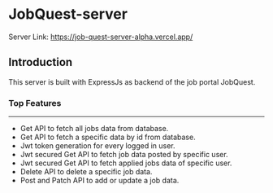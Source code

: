 # JobQuest-server

Server Link: https://job-quest-server-alpha.vercel.app/

## Introduction

This server is built with ExpressJs as backend of the job portal JobQuest.

### Top Features
---

- Get API to fetch all jobs data from database.
- Get API to fetch a specific data by id from database.
- Jwt token generation for every logged in user.
- Jwt secured Get API to fetch job data posted by specific user.
- Jwt secured Get API to fetch applied jobs data of specific user.
- Delete API to delete a specific job data.
- Post and Patch API to add or update a job data.